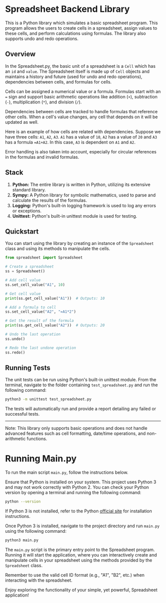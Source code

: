 # Spreadsheet Backend Library

This is a Python library which simulates a basic spreadsheet program. This program allows the users to create cells in a spreadsheet, assign values to these cells, and perform calculations using formulas. The library also supports undo and redo operations.

## Overview

In the Spreadsheet.py, the basic unit of a spreadsheet is a `Cell` which has an `id` and `value`. The Spreadsheet itself is made up of `Cell` objects and maintains a history and future (used for undo and redo operations), dependencies between cells, and formulas for cells.

Cells can be assigned a numerical value or a formula. Formulas start with an `=` sign and support basic arithmetic operations like addition (`+`), subtraction (`-`), multiplication (`*`), and division (`/`).

Dependencies between cells are tracked to handle formulas that reference other cells. When a cell's value changes, any cell that depends on it will be updated as well.

Here is an example of how cells are related with dependencies. Suppose we have three cells: `A1`, `A2`, `A3`. `A1` has a value of `10`, `A2` has a value of `20` and `A3` has a formula `=A1+A2`. In this case, `A3` is dependent on `A1` and `A2`.

Error handling is also taken into account, especially for circular references in the formulas and invalid formulas.

## Stack

1. **Python:** The entire library is written in Python, utilizing its extensive standard library.
2. **Sympy:** A Python library for symbolic mathematics, used to parse and calculate the results of the formulas.
3. **Logging:** Python's built-in logging framework is used to log any errors or exceptions.
4. **Unittest:** Python's built-in unittest module is used for testing.

## Quickstart

You can start using the library by creating an instance of the `Spreadsheet` class and using its methods to manipulate the cells.

```python
from spreadsheet import Spreadsheet

# Create a spreadsheet
ss = Spreadsheet()

# Add cell value
ss.set_cell_value("A1", 10)

# Get cell value
print(ss.get_cell_value("A1"))  # Outputs: 10

# Add a formula to cell
ss.set_cell_value("A2", "=A1*2")

# Get the result of the formula
print(ss.get_cell_value("A2"))  # Outputs: 20

# Undo the last operation
ss.undo()

# Redo the last undone operation
ss.redo()
```

## Running Tests

The unit tests can be run using Python's built-in unittest module. From the terminal, navigate to the folder containing `test_spreadsheet.py` and run the following command:

```bash
python3 -m unittest test_spreadsheet.py
```

The tests will automatically run and provide a report detailing any failed or successful tests.

---

Note: This library only supports basic operations and does not handle advanced features such as cell formatting, date/time operations, and non-arithmetic functions.

# Running Main.py

To run the main script `main.py`, follow the instructions below.

Ensure that Python is installed on your system. This project uses Python 3 and may not work correctly with Python 2. You can check your Python version by opening a terminal and running the following command:

```bash
python --version
```

If Python 3 is not installed, refer to the Python [official site](https://www.python.org/downloads/) for installation instructions.

Once Python 3 is installed, navigate to the project directory and run `main.py` using the following command:

```bash
python3 main.py
```

The `main.py` script is the primary entry point to the Spreadsheet program. Running it will start the application, where you can interactively create and manipulate cells in your spreadsheet using the methods provided by the `Spreadsheet` class.

Remember to use the valid cell ID format (e.g., "A1", "B2", etc.) when interacting with the spreadsheet.

Enjoy exploring the functionality of your simple, yet powerful, Spreadsheet application!
